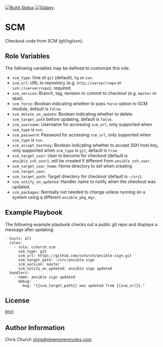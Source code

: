 [![Build Status](http://img.shields.io/travis/cchurch/ansible-role-scm.svg)](https://travis-ci.org/cchurch/ansible-role-scm)
[![Galaxy](http://img.shields.io/badge/galaxy-cchurch.scm-blue.svg)](https://galaxy.ansible.com/list#/roles/3985)

SCM
===

Checkout code from SCM (git/hg/svn).

Role Variables
--------------

The following variables may be defined to customize this role:

- `scm_type`: One of `git` (default), `hg` or `svn`.
- `scm_url`: URL to repository (e.g. `http://server/repo` or `ssh://server/repo`), required.
- `scm_version`: Branch, tag, revision or commit to checkout (e.g. `master` or `HEAD`).
- `scm_force`: Boolean indicating whether to pass `force` option to SCM module, default is `false`.
- `scm_delete_on_update`: Boolean indicating whether to delete `scm_target_path` before updating, default is `false`.
- `scm_username`: Username for accessing `scm_url`, only supported when `scm_type` is `svn`.
- `scm_password`: Password for accessing `scm_url`, only supported when `scm_type` is `svn`.
- `scm_accept_hostkey`: Boolean indicating whether to accept SSH host key, only supported when `scm_type` is `git`, default is `true`.
- `scm_target_user`: User to become for checkout (default is `ansible_ssh_user`), will be created if different from `ansible_ssh_user`.
- `scm_target_user_home`: Home directory to set when creating `scm_target_user`.
- `scm_target_path`: Target directory for checkout (default is `~/src`).
- `scm_notify_on_updated`: Handler name to notify when the checkout was updated.
- `scm_packages`: Normally not needed to change unless running on a system using a different `ansible_pkg_mgr`.

Example Playbook
----------------

The following example playbook checks out a public git repo and displays a
message after updating:

    - hosts: all
      roles:
        - role: cchurch.scm
          scm_type: git
          scm_url: https://github.com/cchurch/ansible-sign.git
          scm_target_path: ~/src/ansible-sign
          scm_version: master
          scm_notify_on_updated: ansible sign updated
      handlers:
        - name: ansible sign updated
          debug:
            msg: "{{scm_target_path}} was updated from {{scm_url}}."

License
-------

BSD

Author Information
------------------

Chris Church <chris@ninemoreminutes.com>
